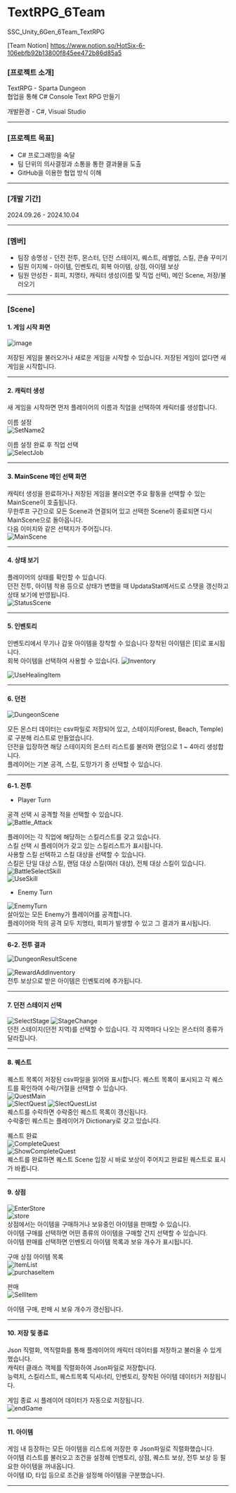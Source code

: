 # TextRPG_6Team
SSC_Unity_6Gen_6Team_TextRPG

[Team Notion]
https://www.notion.so/HotSix-6-106ebfb92b13800f845ee472b86d85a5

### [프로젝트 소개]
TextRPG - Sparta Dungeon   
협업을 통해 C# Console Text RPG 만들기   

개발환경 - C#, Visual Studio

---
### [프로젝트 목표]
- C# 프로그래밍을 숙달
- 팀 단위의 의사결정과 소통을 통한 결과물을 도출
- GitHub을 이용한 협업 방식 이해

---
### [개발 기간]
2024.09.26 - 2024.10.04

---
### [멤버]
- 팀장 송명성 - 던전 전투, 몬스터, 던전 스테이지, 퀘스트, 레벨업, 스킬, 콘솔 꾸미기
- 팀원 이지혜 - 아이템, 인벤토리, 회복 아이템, 상점, 아이템 보상
- 팀원 안성찬 - 회피, 치명타, 캐릭터 생성(이름 및 직업 선택), 메인 Scene, 저장/불러오기

---

### [Scene]
#### 1. 게임 시작 화면

![image](https://github.com/user-attachments/assets/a713b80b-0352-4b1f-bbb2-80c927e715b3)

저장된 게임을 불러오거나 새로운 게임을 시작할 수 있습니다. 저장된 게임이 없다면 새 게임을 시작합니다.

---

#### 2. 캐릭터 생성
새 게임을 시작하면 먼저 플레이어의 이름과 직업을 선택하여 캐릭터를 생성합니다.

이름 설정   
![SetName2](https://github.com/user-attachments/assets/a87407c1-7666-4c39-b089-eec283d493bf)

이름 설정 완료 후 직업 선택   
![SelectJob](https://github.com/user-attachments/assets/172bab66-0625-4b15-b264-bc2af0fee099)

---

#### 3. MainScene 메인 선택 화면
캐릭터 생성을 완료하거나 저장된 게임을 불러오면 주요 활동을 선택할 수 있는 MainScene이 호출됩니다.   
무한루프 구간으로 모든 Scene과 연결되어 있고 선택한 Scene이 종료되면 다시 MainScene으로 돌아옵니다.   
다음 이미지와 같은 선택지가 주어집니다.   
![MainScene](https://github.com/user-attachments/assets/35012668-5407-4bd6-a1f6-6c4be44374e4)

---

#### 4. 상태 보기

플레이어의 상태를 확인할 수 있습니다.   
던전 전투, 아이템 착용 등으로 상태가 변했을 때 UpdataStat메서드로 스탯을 갱신하고 상태 보기에 반영됩니다.   
![StatusScene](https://github.com/user-attachments/assets/bf82c91f-1b11-4081-bd48-a44da4e7be21)

---

#### 5. 인벤토리

인벤토리에서 무기나 갑옷 아이템을 장착할 수 있습니다 장착된 아이템은 [E]로 표시됩니다.   
회복 아이템을 선택하여 사용할 수 있습니다.
![Inventory](https://github.com/user-attachments/assets/3e0ae8b3-74ea-45e3-9605-7585993ec074)

![UseHealingItem](https://github.com/user-attachments/assets/07e516f4-3904-459a-a6d8-d5e79e39fdc8)

---

#### 6. 던전

![DungeonScene](https://github.com/user-attachments/assets/7b96e554-0ced-431a-b927-eb47954eb0e1)

모든 몬스터 데이터는 csv파일로 저장되어 있고, 스테이지(Forest, Beach, Temple)로 구분해 리스트로 만들었습니다.   
던전을 입장하면 해당 스테이지의 몬스터 리스트를 불러와 랜덤으로 1 ~ 4마리 생성합니다.   
플레이어는 기본 공격, 스킬, 도망가기 중 선택할 수 있습니다.   

---
**6-1. 전투**

- Player Turn

공격 선택 시 공격할 적을 선택할 수 있습니다.   
![Battle_Attack](https://github.com/user-attachments/assets/0d825db0-f095-48ae-8f25-2b7a24e10c8e)


플레이어는 각 직업에 해당하는 스킬리스트를 갖고 있습니다.   
스킬 선택 시 플레이어가 갖고 있는 스킬리스트가 표시됩니다.   
사용할 스킬 선택하고 스킬 대상을 선택할 수 있습니다.   
스킬은 단일 대상 스킬, 랜덤 대상 스킬(여러 대상), 전체 대상 스킬이 있습니다.   
![BattleSelectSkill](https://github.com/user-attachments/assets/0e141487-034b-464d-89fd-ebea400224ed)   
![UseSkill](https://github.com/user-attachments/assets/0ee461c0-8a74-4b63-97df-ddf373c2d504)

- Enemy Turn

![EnemyTurn](https://github.com/user-attachments/assets/37f73a64-f12d-4bf3-9347-3438ff9bcf29)   
살아있는 모든 Enemy가 플레이어를 공격합니다.   
플레이어와 적의 공격 모두 치명타, 회피가 발생할 수 있고 그 결과가 표시됩니다.

---
**6-2. 전투 결과**

![DungeonResultScene](https://github.com/user-attachments/assets/8a10c177-ccc7-4df8-a504-bc8ce53cf0a9)

![RewardAddInventory](https://github.com/user-attachments/assets/4ca25b0b-988f-426c-aaf2-c2003a155629)   
전투 보상으로 받은 아이템은 인벤토리에 추가됩니다.


---

#### 7. 던전 스테이지 선택

![SelectStage](https://github.com/user-attachments/assets/0fca3610-cf40-48f8-8bb5-330d6e7d96fa)
![StageChange](https://github.com/user-attachments/assets/d29653a4-120a-49ac-ba81-2cd96e59a72d)   
던전 스테이지(던전 지역)를 선택할 수 있습니다. 각 지역마다 나오는 몬스터의 종류가 달라집니다.

---

#### 8. 퀘스트
퀘스트 목록이 저장된 csv파일을 읽어와 표시합니다.
퀘스트 목록이 표시되고 각 퀘스트를 확인하여 수락/거절을 선택할 수 있습니다.   
![QuestMain](https://github.com/user-attachments/assets/1d321f7f-7d10-4926-9cd0-9f05b6351778)   
![SlectQuest](https://github.com/user-attachments/assets/d7810ce1-5b11-4053-99aa-c760fc3b1b75)
![SlectQuestList](https://github.com/user-attachments/assets/299795b5-97bd-4918-bac9-19f1fd6db0ee)   
퀘스트를 수락하면 수락중인 퀘스트 목록이 갱신됩니다.   
수락중인 퀘스트는 플레이어가 Dictionary로 갖고 있습니다.

퀘스트 완료   
![CompleteQuest](https://github.com/user-attachments/assets/e52194bd-adc2-4b85-bfa0-284e8d4b31af)   
![ShowCompleteQuest](https://github.com/user-attachments/assets/17be7d91-75d8-423e-9071-3776ff4ab4bb)   
퀘스트를 완료하면 퀘스트 Scene 입장 시 바로 보상이 주어지고 완료된 퀘스트로 표시가 바뀝니다.

---

#### 9. 상점

![EnterStore](https://github.com/user-attachments/assets/294d5525-8d4e-4226-946e-fdabb1df00b5)   
![store](https://github.com/user-attachments/assets/0d1e90ec-aba5-485b-9d4f-9d3a7bfcfdc0)   
상점에서는 아이템을 구매하거나 보유중인 아이템을 판매할 수 있습니다.   
아이템 구매를 선택하면 어떤 종류의 아이템을 구매할 건지 선택할 수 있습니다.   
아이템 판매를 선택하면 인벤토리 아이템 목록과 보유 개수가 표시됩니다.   

구매 상점 아이템 목록   
![ItemList](https://github.com/user-attachments/assets/9a467d65-30f6-47aa-80a5-68b49dbab9ce)   
![purchaseItem](https://github.com/user-attachments/assets/70e14f35-2d07-41ec-a2d6-b54f7df8ef2e)

판매   
![SellItem](https://github.com/user-attachments/assets/2952f855-0946-4cd5-90c6-8d26f1785748)

아이템 구매, 판매 시 보유 개수가 갱신됩니다.

---

#### 10. 저장 및 종료
Json 직렬화, 역직렬화를 통해 플레이어의 캐릭터 데이터를 저장하고 불러올 수 있게 했습니다.   
캐릭터 클래스 객체를 직렬화하여 Json파일로 저장합니다.   
능력치, 스킬리스트, 퀘스트목록 딕셔너리, 인벤토리, 장착된 아이템 데이터가 저장됩니다.   

게임 종료 시 플레이어 데이터가 자동으로 저장됩니다.   
![endGame](https://github.com/user-attachments/assets/67de7c5b-b061-4967-9cc4-c06dac587b95)

---
#### 11. 아이템
게임 내 등장하는 모든 아이템을 리스트에 저장한 후 Json파일로 직렬화했습니다.   
아이템 리스트를 불러오고 조건을 설정해 인벤토리, 상점, 퀘스트 보상, 전투 보상 등 필요한 아이템을 꺼내옵니다.   
아이템 ID, 타입 등으로 조건을 설정해 아이템을 구분했습니다.   

---
